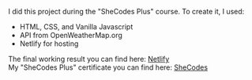 I did this project during the "SheCodes Plus" course. To create it, I used:<br/>
<ul>
<li>HTML, CSS, and Vanilla Javascript</li>
<li>API from OpenWeatherMap.org</li>
<li>Netlify for hosting</li>
</ul>
The final working result you can find here: <a href="https://marvelous-crumble-fa8f20.netlify.app/">Netlify</a> <br/>
My "SheCodes Plus" certificate you can find here: <a href="https://www.shecodes.io/certificates/1187bf11df5df5020d21e4573a2ac874">SheCodes</a>
